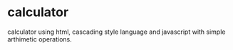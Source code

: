 # calculator
calculator using html, cascading style language and javascript  with simple arthimetic operations.
